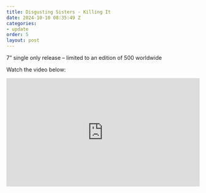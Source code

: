 ```yaml
---
title: Disgusting Sisters - Killing It
date: 2024-10-10 08:35:49 Z
categories:
- update
order: 5
layout: post
---
```


7” single only release – limited to an edition of 500 worldwide

Watch the video below:
 
<style>.embed-container { position: relative; padding-bottom: 56.25%; height: 0; overflow: hidden; max-width: 100%; } .embed-container iframe, .embed-container object, .embed-container embed { position: absolute; top: 0; left: 0; width: 100%; height: 100%; }</style><div class='embed-container'><iframe src='https://www.youtube.com/embed/X5RKXet0JuQ' frameborder='0' allowfullscreen></iframe></div>
<p> </p>

